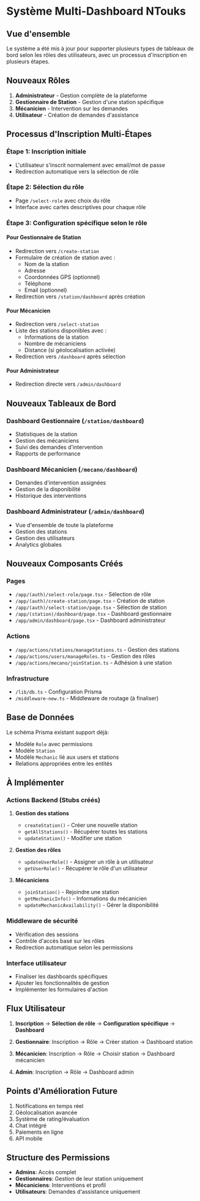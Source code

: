 # Système Multi-Dashboard NTouks

## Vue d'ensemble

Le système a été mis à jour pour supporter plusieurs types de tableaux de bord selon les rôles des utilisateurs, avec un processus d'inscription en plusieurs étapes.

## Nouveaux Rôles

1. **Administrateur** - Gestion complète de la plateforme
2. **Gestionnaire de Station** - Gestion d'une station spécifique
3. **Mécanicien** - Intervention sur les demandes
4. **Utilisateur** - Création de demandes d'assistance

## Processus d'Inscription Multi-Étapes

### Étape 1: Inscription initiale
- L'utilisateur s'inscrit normalement avec email/mot de passe
- Redirection automatique vers la sélection de rôle

### Étape 2: Sélection du rôle
- Page `/select-role` avec choix du rôle
- Interface avec cartes descriptives pour chaque rôle

### Étape 3: Configuration spécifique selon le rôle

#### Pour Gestionnaire de Station
- Redirection vers `/create-station`
- Formulaire de création de station avec :
  - Nom de la station
  - Adresse
  - Coordonnées GPS (optionnel)
  - Téléphone
  - Email (optionnel)
- Redirection vers `/station/dashboard` après création

#### Pour Mécanicien
- Redirection vers `/select-station`
- Liste des stations disponibles avec :
  - Informations de la station
  - Nombre de mécaniciens
  - Distance (si géolocalisation activée)
- Redirection vers `/dashboard` après sélection

#### Pour Administrateur
- Redirection directe vers `/admin/dashboard`

## Nouveaux Tableaux de Bord

### Dashboard Gestionnaire (`/station/dashboard`)
- Statistiques de la station
- Gestion des mécaniciens
- Suivi des demandes d'intervention
- Rapports de performance

### Dashboard Mécanicien (`/mecano/dashboard`)
- Demandes d'intervention assignées
- Gestion de la disponibilité
- Historique des interventions

### Dashboard Administrateur (`/admin/dashboard`)
- Vue d'ensemble de toute la plateforme
- Gestion des stations
- Gestion des utilisateurs
- Analytics globales

## Nouveaux Composants Créés

### Pages
- `/app/(auth)/select-role/page.tsx` - Sélection de rôle
- `/app/(auth)/create-station/page.tsx` - Création de station
- `/app/(auth)/select-station/page.tsx` - Sélection de station
- `/app/(station)/dashboard/page.tsx` - Dashboard gestionnaire
- `/app/admin/dashboard/page.tsx` - Dashboard administrateur

### Actions
- `/app/actions/stations/manageStations.ts` - Gestion des stations
- `/app/actions/users/manageRoles.ts` - Gestion des rôles
- `/app/actions/mecano/joinStation.ts` - Adhésion à une station

### Infrastructure
- `/lib/db.ts` - Configuration Prisma
- `/middleware-new.ts` - Middleware de routage (à finaliser)

## Base de Données

Le schéma Prisma existant support déjà:
- Modèle `Role` avec permissions
- Modèle `Station` 
- Modèle `Mechanic` lié aux users et stations
- Relations appropriées entre les entités

## À Implémenter

### Actions Backend (Stubs créés)
1. **Gestion des stations**
   - `createStation()` - Créer une nouvelle station
   - `getAllStations()` - Récupérer toutes les stations
   - `updateStation()` - Modifier une station

2. **Gestion des rôles**
   - `updateUserRole()` - Assigner un rôle à un utilisateur
   - `getUserRole()` - Récupérer le rôle d'un utilisateur

3. **Mécaniciens**
   - `joinStation()` - Rejoindre une station
   - `getMechanicInfo()` - Informations du mécanicien
   - `updateMechanicAvailability()` - Gérer la disponibilité

### Middleware de sécurité
- Vérification des sessions
- Contrôle d'accès basé sur les rôles
- Redirection automatique selon les permissions

### Interface utilisateur
- Finaliser les dashboards spécifiques
- Ajouter les fonctionnalités de gestion
- Implémenter les formulaires d'action

## Flux Utilisateur

1. **Inscription** → **Sélection de rôle** → **Configuration spécifique** → **Dashboard**

2. **Gestionnaire**: Inscription → Rôle → Créer station → Dashboard station

3. **Mécanicien**: Inscription → Rôle → Choisir station → Dashboard mécanicien

4. **Admin**: Inscription → Rôle → Dashboard admin

## Points d'Amélioration Future

1. Notifications en temps réel
2. Géolocalisation avancée
3. Système de rating/évaluation
4. Chat intégré
5. Paiements en ligne
6. API mobile

## Structure des Permissions

- **Admins**: Accès complet
- **Gestionnaires**: Gestion de leur station uniquement
- **Mécaniciens**: Interventions et profil
- **Utilisateurs**: Demandes d'assistance uniquement
